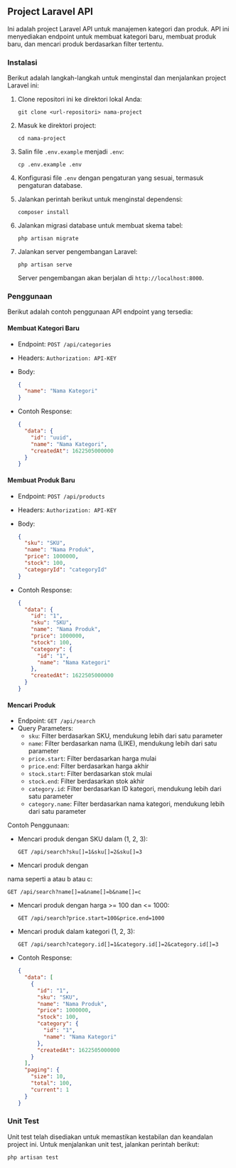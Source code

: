 ## Project Laravel API

Ini adalah project Laravel API untuk manajemen kategori dan produk. API ini menyediakan endpoint untuk membuat kategori baru, membuat produk baru, dan mencari produk berdasarkan filter tertentu.

### Instalasi

Berikut adalah langkah-langkah untuk menginstal dan menjalankan project Laravel ini:

1. Clone repositori ini ke direktori lokal Anda:

   ```
   git clone <url-repositori> nama-project
   ```

2. Masuk ke direktori project:

   ```
   cd nama-project
   ```

3. Salin file `.env.example` menjadi `.env`:

   ```
   cp .env.example .env
   ```

4. Konfigurasi file `.env` dengan pengaturan yang sesuai, termasuk pengaturan database.

5. Jalankan perintah berikut untuk menginstal dependensi:

   ```
   composer install
   ```

6. Jalankan migrasi database untuk membuat skema tabel:

   ```
   php artisan migrate
   ```

7. Jalankan server pengembangan Laravel:

   ```
   php artisan serve
   ```

   Server pengembangan akan berjalan di `http://localhost:8000`.

### Penggunaan

Berikut adalah contoh penggunaan API endpoint yang tersedia:

#### Membuat Kategori Baru

- Endpoint: `POST /api/categories`
- Headers: `Authorization: API-KEY`
- Body:

  ```json
  {
    "name": "Nama Kategori"
  }
  ```

- Contoh Response:

  ```json
  {
    "data": {
      "id": "uuid",
      "name": "Nama Kategori",
      "createdAt": 1622505000000
    }
  }
  ```

#### Membuat Produk Baru

- Endpoint: `POST /api/products`
- Headers: `Authorization: API-KEY`
- Body:

  ```json
  {
    "sku": "SKU",
    "name": "Nama Produk",
    "price": 1000000,
    "stock": 100,
    "categoryId": "categoryId"
  }
  ```

- Contoh Response:

  ```json
  {
    "data": {
      "id": "1",
      "sku": "SKU",
      "name": "Nama Produk",
      "price": 1000000,
      "stock": 100,
      "category": {
        "id": "1",
        "name": "Nama Kategori"
      },
      "createdAt": 1622505000000
    }
  }
  ```

#### Mencari Produk

- Endpoint: `GET /api/search`
- Query Parameters:
  - `sku`: Filter berdasarkan SKU, mendukung lebih dari satu parameter
  - `name`: Filter berdasarkan nama (LIKE), mendukung lebih dari satu parameter
  - `price.start`: Filter berdasarkan harga mulai
  - `price.end`: Filter berdasarkan harga akhir
  - `stock.start`: Filter berdasarkan stok mulai
  - `stock.end`: Filter berdasarkan stok akhir
  - `category.id`: Filter berdasarkan ID kategori, mendukung lebih dari satu parameter
  - `category.name`: Filter berdasarkan nama kategori, mendukung lebih dari satu parameter

Contoh Penggunaan:

- Mencari produk dengan SKU dalam (1, 2, 3):
  ```
  GET /api/search?sku[]=1&sku[]=2&sku[]=3
  ```

- Mencari produk dengan

 nama seperti a atau b atau c:
  ```
  GET /api/search?name[]=a&name[]=b&name[]=c
  ```

- Mencari produk dengan harga >= 100 dan <= 1000:
  ```
  GET /api/search?price.start=100&price.end=1000
  ```

- Mencari produk dalam kategori (1, 2, 3):
  ```
  GET /api/search?category.id[]=1&category.id[]=2&category.id[]=3
  ```

- Contoh Response:

  ```json
  {
    "data": [
      {
        "id": "1",
        "sku": "SKU",
        "name": "Nama Produk",
        "price": 1000000,
        "stock": 100,
        "category": {
          "id": "1",
          "name": "Nama Kategori"
        },
        "createdAt": 1622505000000
      }
    ],
    "paging": {
      "size": 10,
      "total": 100,
      "current": 1
    }
  }
  ```

### Unit Test

Unit test telah disediakan untuk memastikan kestabilan dan keandalan project ini. Untuk menjalankan unit test, jalankan perintah berikut:

```
php artisan test
```
